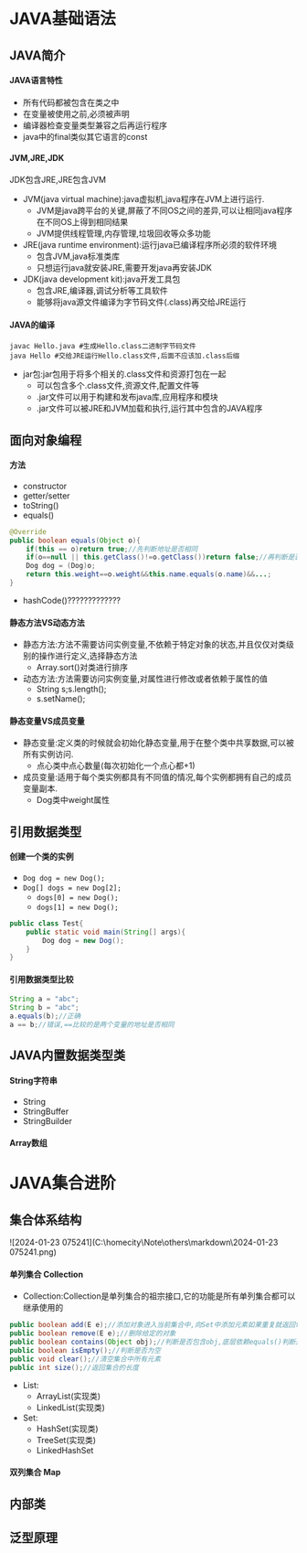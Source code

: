 # JAVA基础语法

## JAVA简介

#### JAVA语言特性

- 所有代码都被包含在类之中
- 在变量被使用之前,必须被声明
- 编译器检查变量类型兼容之后再运行程序
- java中的final类似其它语言的const

#### JVM,JRE,JDK

JDK包含JRE,JRE包含JVM

- JVM(java virtual machine):java虚拟机,java程序在JVM上进行运行.
  - JVM是java跨平台的关键,屏蔽了不同OS之间的差异,可以让相同java程序在不同OS上得到相同结果
  - JVM提供线程管理,内存管理,垃圾回收等众多功能
- JRE(java runtime environment):运行java已编译程序所必须的软件环境
  - 包含JVM,java标准类库
  - 只想运行java就安装JRE,需要开发java再安装JDK
- JDK(java development kit):java开发工具包
  - 包含JRE,编译器,调试分析等工具软件
  - 能够将java源文件编译为字节码文件(.class)再交给JRE运行

#### JAVA的编译

```shell
javac Hello.java #生成Hello.class二进制字节码文件
java Hello #交给JRE运行Hello.class文件,后面不应该加.class后缀
```

- jar包:jar包用于将多个相关的.class文件和资源打包在一起
  - 可以包含多个.class文件,资源文件,配置文件等
  - .jar文件可以用于构建和发布java库,应用程序和模块
  - .jar文件可以被JRE和JVM加载和执行,运行其中包含的JAVA程序

## 面向对象编程

#### 方法

- constructor
- getter/setter
- toString()
- equals()

```java
@Override
public boolean equals(Object o){
    if(this == o)return true;//先判断地址是否相同
    if(o==null || this.getClass()!=o.getClass())return false;//再判断是否为空或者类型是否不一致,防止强转类型报错
    Dog dog = (Dog)o;
    return this.weight==o.weight&&this.name.equals(o.name)&&...;
}
```

- hashCode()?????????????

#### 静态方法VS动态方法

- 静态方法:方法不需要访问实例变量,不依赖于特定对象的状态,并且仅仅对类级别的操作进行定义,选择静态方法
  - Array.sort()对类进行排序
- 动态方法:方法需要访问实例变量,对属性进行修改或者依赖于属性的值
  - String s;s.length();
  - s.setName();

#### 静态变量VS成员变量

- 静态变量:定义类的时候就会初始化静态变量,用于在整个类中共享数据,可以被所有实例访问.
  - 点心类中点心数量(每次初始化一个点心都+1)
- 成员变量:适用于每个类实例都具有不同值的情况,每个实例都拥有自己的成员变量副本.
  - Dog类中weight属性

## 引用数据类型

#### 创建一个类的实例

- `Dog dog = new Dog();`
- `Dog[] dogs = new Dog[2];`
  - `dogs[0] = new Dog();`
  - `dogs[1] = new Dog();`

```java
public class Test{
    public static void main(String[] args){
        Dog dog = new Dog();
    }
}
```

#### 引用数据类型比较

```java
String a = "abc";
String b = "abc";                                                                                                                       
a.equals(b);//正确
a == b;//错误,==比较的是两个变量的地址是否相同
```

## JAVA内置数据类型类

#### String字符串

- String
- StringBuffer
- StringBuilder


#### Array数组



# JAVA集合进阶

## 集合体系结构

![2024-01-23 075241](C:\homecity\Note\others\markdown\2024-01-23 075241.png)

#### 单列集合 Collection

- Collection:Collection是单列集合的祖宗接口,它的功能是所有单列集合都可以继承使用的

```java
public boolean add(E e);//添加对象进入当前集合中,向Set中添加元素如果重复就返回false
public boolean remove(E e);//删除给定的对象
public boolean contains(Object obj);//判断是否包含obj,底层依赖equals()判断是否存在
public boolean isEmpty();//判断是否为空
public void clear();//清空集合中所有元素
public int size();//返回集合的长度
```

- List:
  - ArrayList(实现类)
  - LinkedList(实现类)
- Set:
  - HashSet(实现类)
  - TreeSet(实现类)
  - LinkedHashSet

#### 双列集合 Map





## 内部类

## 泛型原理

